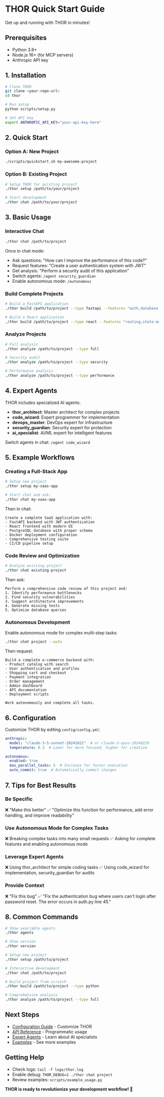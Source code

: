 # THOR Quick Start Guide

Get up and running with THOR in minutes!

## Prerequisites

- Python 3.8+
- Node.js 16+ (for MCP servers)
- Anthropic API key

## 1. Installation

```bash
# Clone THOR
git clone <your-repo-url>
cd thor

# Run setup
python scripts/setup.py

# Set API key
export ANTHROPIC_API_KEY="your-api-key-here"
```

## 2. Quick Start

### Option A: New Project
```bash
./scripts/quickstart.sh my-awesome-project
```

### Option B: Existing Project
```bash
# Setup THOR for existing project
./thor setup /path/to/your/project

# Start development
./thor chat /path/to/your/project
```

## 3. Basic Usage

### Interactive Chat
```bash
./thor chat /path/to/project
```

Once in chat mode:
- Ask questions: "How can I improve the performance of this code?"
- Request features: "Create a user authentication system with JWT"
- Get analysis: "Perform a security audit of this application"
- Switch agents: `/agent security_guardian`
- Enable autonomous mode: `/autonomous`

### Build Complete Projects
```bash
# Build a FastAPI application
./thor build /path/to/project --type fastapi --features "auth,database,api"

# Build a React application  
./thor build /path/to/project --type react --features "routing,state-management"
```

### Analyze Projects
```bash
# Full analysis
./thor analyze /path/to/project --type full

# Security audit
./thor analyze /path/to/project --type security

# Performance analysis
./thor analyze /path/to/project --type performance
```

## 4. Expert Agents

THOR includes specialized AI agents:

- **thor_architect**: Master architect for complex projects
- **code_wizard**: Expert programmer for implementation
- **devops_master**: DevOps expert for infrastructure
- **security_guardian**: Security expert for protection
- **ai_specialist**: AI/ML expert for intelligent features

Switch agents in chat: `/agent code_wizard`

## 5. Example Workflows

### Creating a Full-Stack App
```bash
# Setup new project
./thor setup my-saas-app

# Start chat and ask:
./thor chat my-saas-app
```

Then in chat:
```
Create a complete SaaS application with:
- FastAPI backend with JWT authentication
- React frontend with modern UI
- PostgreSQL database with proper schema
- Docker deployment configuration
- Comprehensive testing suite
- CI/CD pipeline setup
```

### Code Review and Optimization
```bash
# Analyze existing project
./thor chat existing-project
```

Then ask:
```
Perform a comprehensive code review of this project and:
1. Identify performance bottlenecks
2. Find security vulnerabilities
3. Suggest architecture improvements
4. Generate missing tests
5. Optimize database queries
```

### Autonomous Development
Enable autonomous mode for complex multi-step tasks:
```bash
./thor chat project --auto
```

Then request:
```
Build a complete e-commerce backend with:
- Product catalog with search
- User authentication and profiles
- Shopping cart and checkout
- Payment integration
- Order management
- Admin dashboard
- API documentation
- Deployment scripts

Work autonomously and complete all tasks.
```

## 6. Configuration

Customize THOR by editing `config/config.yml`:

```yaml
anthropic:
  model: "claude-3-5-sonnet-20241022"  # or claude-3-opus-20240229
  temperature: 0.3  # Lower for more focused, higher for creative

autonomous:
  enabled: true
  max_parallel_tasks: 5  # Increase for faster execution
  auto_commit: true  # Automatically commit changes
```

## 7. Tips for Best Results

### Be Specific
❌ "Make this better"
✅ "Optimize this function for performance, add error handling, and improve readability"

### Use Autonomous Mode for Complex Tasks
❌ Breaking complex tasks into many small requests
✅ Asking for complete features and enabling autonomous mode

### Leverage Expert Agents
❌ Using thor_architect for simple coding tasks
✅ Using code_wizard for implementation, security_guardian for audits

### Provide Context
❌ "Fix this bug"
✅ "Fix the authentication bug where users can't login after password reset. The error occurs in auth.py line 45."

## 8. Common Commands

```bash
# Show available agents
./thor agents

# Show version
./thor version

# Setup new project
./thor setup /path/to/project

# Interactive development
./thor chat /path/to/project

# Build project from scratch
./thor build /path/to/project --type python

# Comprehensive analysis
./thor analyze /path/to/project --type full
```

## Next Steps

- [Configuration Guide](configuration.md) - Customize THOR
- [API Reference](api.md) - Programmatic usage  
- [Expert Agents](agents.md) - Learn about AI specialists
- [Examples](examples.md) - See more examples

## Getting Help

- Check logs: `tail -f logs/thor.log`
- Enable debug: `THOR_DEBUG=1 ./thor chat project`
- Review examples: `scripts/example_usage.py`

**THOR is ready to revolutionize your development workflow! 🚀**
